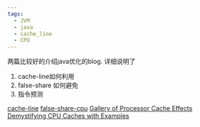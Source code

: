 ```yaml
---
tags:
  - JVM
  - java
  - cache_line
  - CPU
---
```


两篇比较好的介绍java优化的blog.
详细说明了
1. cache-line如何利用
2. false-share 如何避免
3. 指令预测

[cache-line](https://blogs.oracle.com/javamagazine/post/java-and-the-modern-cpu-part-1-memory-and-the-cache-hierarchy)
[false-share-cpu](https://blogs.oracle.com/javamagazine/post/java-and-the-modern-cpu-part-2-the-unexpected-effects-of-instruction-execution)
[Gallery of Processor Cache Effects](https://igoro.com/archive/gallery-of-processor-cache-effects/)
[Demystifying CPU Caches with Examples](https://mecha-mind.medium.com/demystifying-cpu-caches-with-examples-810534628d71)
